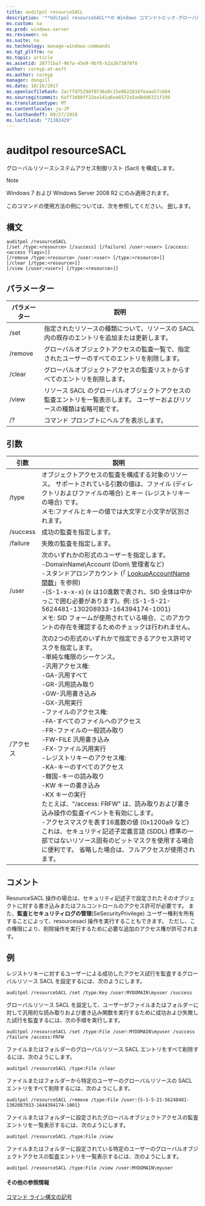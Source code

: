 ```yaml
---
title: auditpol resourceSACL
description: '**Uditpol resourceSACL**の Windows コマンドトピック-グローバルリソースシステムアクセス制御リスト (sacl) を構成します。'
ms.custom: na
ms.prod: windows-server
ms.reviewer: na
ms.suite: na
ms.technology: manage-windows-commands
ms.tgt_pltfrm: na
ms.topic: article
ms.assetid: 28771ba7-967a-45e9-9bf0-b2a2673070f0
author: coreyp-at-msft
ms.author: coreyp
manager: dongill
ms.date: 10/16/2017
ms.openlocfilehash: 2acffd75298f0f36a9c15e0622816feaae57cb64
ms.sourcegitcommit: 6aff3d88ff22ea141a6ea6572a5ad8dd6321f199
ms.translationtype: MT
ms.contentlocale: ja-JP
ms.lasthandoff: 09/27/2019
ms.locfileid: "71382429"
---
```

# <a name="auditpol-resourcesacl"></a>auditpol resourceSACL



グローバルリソースシステムアクセス制御リスト (Sacl) を構成します。

> [!NOTE]
> Windows 7 および Windows Server 2008 R2 にのみ適用されます。

このコマンドの使用方法の例については、次を参照してください。 [例](#BKMK_Examples)します。

## <a name="syntax"></a>構文

```
auditpol /resourceSACL
[/set /type:<resource> [/success] [/failure] /user:<user> [/access:<access flags>]]
[/remove /type:<resource> /user:<user> [/type:<resource>]]
[/clear [/type:<resource>]]
[/view [/user:<user>] [/type:<resource>]]
```

## <a name="parameters"></a>パラメーター

|パラメーター|説明|
|---------|-----------|
|/set|指定されたリソースの種類について、リソースの SACL 内の既存のエントリを追加または更新します。|
|/remove|グローバルオブジェクトアクセスの監査一覧で、指定されたユーザーのすべてのエントリを削除します。|
|/clear|グローバルオブジェクトアクセスの監査リストからすべてのエントリを削除します。|
|/view|リソース SACL のグローバルオブジェクトアクセスの監査エントリを一覧表示します。 ユーザーおよびリソースの種類は省略可能です。|
|/?|コマンド プロンプトにヘルプを表示します。|

## <a name="arguments"></a>引数

|引数|説明|
|--------|-----------|
|/type|オブジェクトアクセスの監査を構成する対象のリソース。 サポートされている引数の値は、ファイル (ディレクトリおよびファイルの場合) とキー (レジストリキーの場合) です。</br>メモ:ファイルとキーの値では大文字と小文字が区別されます。|
|/success|成功の監査を指定します。|
|/failure|失敗の監査を指定します。|
|/user|次のいずれかの形式のユーザーを指定します。</br>-DomainName\Account (Dom\ 管理者など)</br>-スタンドアロンアカウント (「 [LookupAccountName 関数](https://msdn.microsoft.com/library/windows/desktop/aa379159(v=vs.85).aspx)」を参照)</br>-{S-1-x-x-x} (x は10進数で表され、SID 全体は中かっこで囲む必要があります)。例: {S-1-5-21-5624481-130208933-164394174-1001}</br>    メモ:   SID フォームが使用されている場合、このアカウントの存在を確認するためのチェックは行われません。|
|/アクセス|次の2つの形式のいずれかで指定できるアクセス許可マスクを指定します。</br>-単純な権限のシーケンス。</br>    -汎用アクセス権:</br>        -GA-汎用すべて</br>        -GR-汎用読み取り</br>        -GW-汎用書き込み</br>        -GX-汎用実行</br>    -ファイルのアクセス権:</br>        -FA-すべてのファイルへのアクセス</br>        -FR-ファイルの一般読み取り</br>        -FW-FILE 汎用書き込み</br>        -FX-ファイル汎用実行</br>    -レジストリキーのアクセス権:</br>        -KA-キーのすべてのアクセス</br>        -韓国-キーの読み取り</br>        -KW キーの書き込み</br>        -KX キーの実行</br>    たとえば、"/access: FRFW" は、読み取りおよび書き込み操作の監査イベントを有効にします。</br>-アクセスマスクを表す16進数の値 (0x1200a9 など)</br>    これは、セキュリティ記述子定義言語 (SDDL) 標準の一部ではないリソース固有のビットマスクを使用する場合に便利です。 省略した場合は、フルアクセスが使用されます。|

## <a name="remarks"></a>コメント

ResourceSACL 操作の場合は、セキュリティ記述子で設定されたそのオブジェクトに対する書き込みまたはフルコントロールのアクセス許可が必要です。 また、**監査とセキュリティログの管理**(SeSecurityPrivilege) ユーザー権利を所有することによって、resourcesacl 操作を実行することもできます。 ただし、この権限により、削除操作を実行するために必要な追加のアクセス権が許可されます。

## <a name="BKMK_Examples"></a>例

レジストリキーに対するユーザーによる成功したアクセス試行を監査するグローバルリソース SACL を設定するには、次のようにします。
```
auditpol /resourceSACL /set /type:Key /user:MYDOMAIN\myuser /success
```
グローバルリソース SACL を設定して、ユーザーがファイルまたはフォルダーに対して汎用的な読み取りおよび書き込み関数を実行するために成功および失敗した試行を監査するには、次の手順を実行します。
```
auditpol /resourceSACL /set /type:File /user:MYDOMAIN\myuser /success /failure /access:FRFW
```
ファイルまたはフォルダーのグローバルリソース SACL エントリをすべて削除するには、次のようにします。
```
auditpol /resourceSACL /type:File /clear
```
ファイルまたはフォルダーから特定のユーザーのグローバルリソースの SACL エントリをすべて削除するには、次のようにします。
```
auditpol /resourceSACL /remove /type:File /user:{S-1-5-21-56248481-1302087933-1644394174-1001}
```
ファイルまたはフォルダーに設定されたグローバルオブジェクトアクセスの監査エントリを一覧表示するには、次のようにします。
```
auditpol /resourceSACL /type:File /view
```
ファイルまたはフォルダーに設定されている特定のユーザーのグローバルオブジェクトアクセスの監査エントリを一覧表示するには、次のようにします。
```
auditpol /resourceSACL /type:File /view /user:MYDOMAIN\myuser
```

#### <a name="additional-references"></a>その他の参照情報

[コマンド ライン構文の記号](command-line-syntax-key.md)